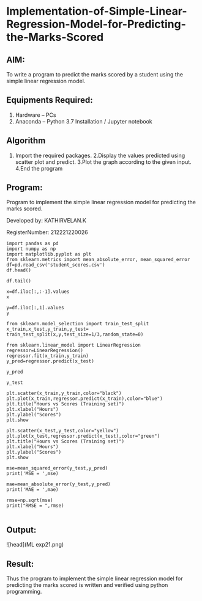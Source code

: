 # Implementation-of-Simple-Linear-Regression-Model-for-Predicting-the-Marks-Scored

## AIM:
To write a program to predict the marks scored by a student using the simple linear regression model.

## Equipments Required:
1. Hardware – PCs
2. Anaconda – Python 3.7 Installation / Jupyter notebook

## Algorithm
1. Import the required packages.
2.Display the values predicted using scatter plot and predict.
3.Plot the graph according to the given input.
4.End the program

## Program:
Program to implement the simple linear regression model for predicting the marks scored.

Developed by: KATHIRVELAN.K

RegisterNumber: 212221220026 
```
import pandas as pd
import numpy as np
import matplotlib.pyplot as plt
from sklearn.metrics import mean_absolute_error, mean_squared_error
df=pd.read_csv('student_scores.csv')
df.head()

df.tail()

x=df.iloc[:,:-1].values
x

y=df.iloc[:,1].values
y

from sklearn.model_selection import train_test_split
x_train,x_test,y_train,y_test= train_test_split(x,y,test_size=1/3,random_state=0)

from sklearn.linear_model import LinearRegression
regressor=LinearRegression()
regressor.fit(x_train,y_train)
y_pred=regressor.predict(x_test)

y_pred

y_test

plt.scatter(x_train,y_train,color="black")
plt.plot(x_train,regressor.predict(x_train),color="blue")
plt.title("Hours vs Scores (Training set)")
plt.xlabel("Hours")
plt.ylabel("Scores")
plt.show

plt.scatter(x_test,y_test,color="yellow")
plt.plot(x_test,regressor.predict(x_test),color="green")
plt.title("Hours vs Scores (Training set)")
plt.xlabel("Hours")
plt.ylabel("Scores")
plt.show

mse=mean_squared_error(y_test,y_pred)
print('MSE = ',mse) 

mae=mean_absolute_error(y_test,y_pred)
print('MAE = ',mae)

rmse=np.sqrt(mse)
print("RMSE = ",rmse)


```

## Output:
![head](ML exp21.png)


## Result:
Thus the program to implement the simple linear regression model for predicting the marks scored is written and verified using python programming.
